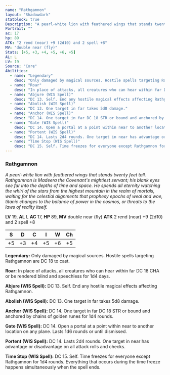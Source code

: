 ```yaml
---
name: "Rathgamnon"
layout: "Shadowdark"
statblock: true
Description: "A pearl-white lion with feathered wings that stands twenty feet tall. Rathgamnon is Madeera the Covenant's mightiest servant; his blank eyes see far into the depths of time and space. He spends all eternity watching the whirl of the stars from the highest mountain in the realm of mortals, waiting for the celestial alignments that prophesy epochs of weal and woe, titanic changes to the balance of power in the cosmos, or threats to the laws of reality itself."
Portrait: ""
ac: 17
hp: 89
ATK: "2 rend (near) +9 (2d10) and 2 spell +8"
MV: "double near (fly)"
Stats: [+5, +3, +4, +5, +6, +5]
AL: L
LV: 19
Source: "Core"
Abilities:
  - name: "Legendary"
    desc: "Only damaged by magical sources. Hostile spells targeting Rathgamnon are DC 18 to cast."
  - name: "Roar"
    desc: "In place of attacks, all creatures who can hear within far DC 18 CHA or be rendered blind and speechless for 1d4 days."
  - name: "Abjure (WIS Spell)"
    desc: "DC 13. Self. End any hostile magical effects affecting Rathgamnon."
  - name: "Abolish (WIS Spell)"
    desc: "DC 13. One target in far takes 5d8 damage."
  - name: "Anchor (WIS Spell)"
    desc: "DC 14. One target in far DC 18 STR or bound and anchored by chains of golden runes for 1d4 rounds."
  - name: "Gate (WIS Spell)"
    desc: "DC 14. Open a portal at a point within near to another location on any plane. Lasts 1d6 rounds or until dismissed."
  - name: "Portent (WIS Spell)"
    desc: "DC 14. Lasts 2d4 rounds. One target in near has advantage or disadvantage on all attack rolls and checks."
  - name: "Time Stop (WIS Spell)"
    desc: "DC 15. Self. Time freezes for everyone except Rathgamnon for 1d4 rounds. Everything that occurs during the time freeze happens simultaneously when the spell ends."
---
```


### Rathgamnon

_A pearl-white lion with feathered wings that stands twenty feet tall. Rathgamnon is Madeera the Covenant's mightiest servant; his blank eyes see far into the depths of time and space. He spends all eternity watching the whirl of the stars from the highest mountain in the realm of mortals, waiting for the celestial alignments that prophesy epochs of weal and woe, titanic changes to the balance of power in the cosmos, or threats to the laws of reality itself._

**LV** 19, **AL** L
**AC** 17, **HP** 89, **MV** double near (fly)
**ATK** 2 rend (near) +9 (2d10) and 2 spell +8

|  S  |  D  |  C  |  I  |  W  |  Ch  |
|:---:|:---:|:---:|:---:|:---:|:----:|
| +5 | +3 | +4 | +5 | +6 | +5 |

**Legendary:** Only damaged by magical sources. Hostile spells targeting Rathgamnon are DC 18 to cast.

**Roar:** In place of attacks, all creatures who can hear within far DC 18 CHA or be rendered blind and speechless for 1d4 days.

**Abjure (WIS Spell):** DC 13. Self. End any hostile magical effects affecting Rathgamnon.

**Abolish (WIS Spell):** DC 13. One target in far takes 5d8 damage.

**Anchor (WIS Spell):** DC 14. One target in far DC 18 STR or bound and anchored by chains of golden runes for 1d4 rounds.

**Gate (WIS Spell):** DC 14. Open a portal at a point within near to another location on any plane. Lasts 1d6 rounds or until dismissed.

**Portent (WIS Spell):** DC 14. Lasts 2d4 rounds. One target in near has advantage or disadvantage on all attack rolls and checks.

**Time Stop (WIS Spell):** DC 15. Self. Time freezes for everyone except Rathgamnon for 1d4 rounds. Everything that occurs during the time freeze happens simultaneously when the spell ends.


